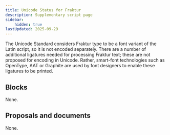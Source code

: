 ```yaml
---
title: Unicode Status for Fraktur
description: Supplementary script page
sidebar:
    hidden: true
lastUpdated: 2025-09-29
---
```


The Unicode Standard considers Fraktur type to be a font variant of the Latin script, so it is not encoded separately. There are a number of additional ligatures needed for processing Fraktur text; these are not proposed for encoding in Unicode. Rather, smart-font technologies such as OpenType, AAT or Graphite are used by font designers to enable these ligatures to be printed.

## Blocks

None.

## Proposals and documents

None.
